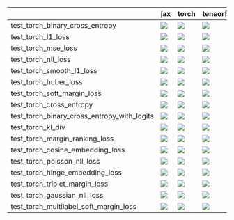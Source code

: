|                                             | jax                                                                                                                                                                                    | torch                                                                                                                                                                                  | tensorflow                                                                                                                                                                             | numpy                                                                                                                                                                                  |
|:--------------------------------------------|:---------------------------------------------------------------------------------------------------------------------------------------------------------------------------------------|:---------------------------------------------------------------------------------------------------------------------------------------------------------------------------------------|:---------------------------------------------------------------------------------------------------------------------------------------------------------------------------------------|:---------------------------------------------------------------------------------------------------------------------------------------------------------------------------------------|
| test_torch_binary_cross_entropy             | <a href="https://github.com/unifyai/ivy/actions/runs/4622596085/jobs/8175464604" rel="noopener noreferrer" target="_blank"><img src=https://img.shields.io/badge/-failure-red></a>     | <a href="https://github.com/unifyai/ivy/actions/runs/4622596085/jobs/8175464604" rel="noopener noreferrer" target="_blank"><img src=https://img.shields.io/badge/-failure-red></a>     | <a href="https://github.com/unifyai/ivy/actions/runs/4622596085/jobs/8175464604" rel="noopener noreferrer" target="_blank"><img src=https://img.shields.io/badge/-failure-red></a>     | <a href="https://github.com/unifyai/ivy/actions/runs/4622596085/jobs/8175464604" rel="noopener noreferrer" target="_blank"><img src=https://img.shields.io/badge/-failure-red></a>     |
| test_torch_l1_loss                          | <a href="https://github.com/unifyai/ivy/actions/runs/4622596085/jobs/8175464604" rel="noopener noreferrer" target="_blank"><img src=https://img.shields.io/badge/-success-success></a> | <a href="https://github.com/unifyai/ivy/actions/runs/4622596085/jobs/8175464604" rel="noopener noreferrer" target="_blank"><img src=https://img.shields.io/badge/-success-success></a> | <a href="https://github.com/unifyai/ivy/actions/runs/4622596085/jobs/8175464604" rel="noopener noreferrer" target="_blank"><img src=https://img.shields.io/badge/-success-success></a> | <a href="https://github.com/unifyai/ivy/actions/runs/4622596085/jobs/8175464604" rel="noopener noreferrer" target="_blank"><img src=https://img.shields.io/badge/-success-success></a> |
| test_torch_mse_loss                         | <a href="https://github.com/unifyai/ivy/actions/runs/4622596085/jobs/8175464604" rel="noopener noreferrer" target="_blank"><img src=https://img.shields.io/badge/-success-success></a> | <a href="https://github.com/unifyai/ivy/actions/runs/4583438924/jobs/8094283811" rel="noopener noreferrer" target="_blank"><img src=https://img.shields.io/badge/-failure-red></a>     | <a href="https://github.com/unifyai/ivy/actions/runs/4583438924/jobs/8094283811" rel="noopener noreferrer" target="_blank"><img src=https://img.shields.io/badge/-failure-red></a>     | <a href="https://github.com/unifyai/ivy/actions/runs/4583438924/jobs/8094283811" rel="noopener noreferrer" target="_blank"><img src=https://img.shields.io/badge/-success-success></a> |
| test_torch_nll_loss                         | <a href="https://github.com/unifyai/ivy/actions/runs/4583438924/jobs/8094283811" rel="noopener noreferrer" target="_blank"><img src=https://img.shields.io/badge/-failure-red></a>     | <a href="https://github.com/unifyai/ivy/actions/runs/4583438924/jobs/8094283811" rel="noopener noreferrer" target="_blank"><img src=https://img.shields.io/badge/-failure-red></a>     | <a href="https://github.com/unifyai/ivy/actions/runs/4583438924/jobs/8094283811" rel="noopener noreferrer" target="_blank"><img src=https://img.shields.io/badge/-failure-red></a>     | <a href="https://github.com/unifyai/ivy/actions/runs/4583438924/jobs/8094283811" rel="noopener noreferrer" target="_blank"><img src=https://img.shields.io/badge/-failure-red></a>     |
| test_torch_smooth_l1_loss                   | <a href="https://github.com/unifyai/ivy/actions/runs/4583438924/jobs/8094283811" rel="noopener noreferrer" target="_blank"><img src=https://img.shields.io/badge/-success-success></a> | <a href="https://github.com/unifyai/ivy/actions/runs/4583438924/jobs/8094283811" rel="noopener noreferrer" target="_blank"><img src=https://img.shields.io/badge/-success-success></a> | <a href="https://github.com/unifyai/ivy/actions/runs/4583438924/jobs/8094283811" rel="noopener noreferrer" target="_blank"><img src=https://img.shields.io/badge/-success-success></a> | <a href="https://github.com/unifyai/ivy/actions/runs/4583438924/jobs/8094283811" rel="noopener noreferrer" target="_blank"><img src=https://img.shields.io/badge/-success-success></a> |
| test_torch_huber_loss                       | <a href="https://github.com/unifyai/ivy/actions/runs/4622596085/jobs/8175464604" rel="noopener noreferrer" target="_blank"><img src=https://img.shields.io/badge/-success-success></a> | <a href="https://github.com/unifyai/ivy/actions/runs/4622596085/jobs/8175464604" rel="noopener noreferrer" target="_blank"><img src=https://img.shields.io/badge/-success-success></a> | <a href="https://github.com/unifyai/ivy/actions/runs/4622596085/jobs/8175464604" rel="noopener noreferrer" target="_blank"><img src=https://img.shields.io/badge/-success-success></a> | <a href="https://github.com/unifyai/ivy/actions/runs/4622596085/jobs/8175464604" rel="noopener noreferrer" target="_blank"><img src=https://img.shields.io/badge/-success-success></a> |
| test_torch_soft_margin_loss                 | <a href="https://github.com/unifyai/ivy/actions/runs/4594537061/jobs/8113693386" rel="noopener noreferrer" target="_blank"><img src=https://img.shields.io/badge/-success-success></a> | <a href="https://github.com/unifyai/ivy/actions/runs/4583438924/jobs/8094283811" rel="noopener noreferrer" target="_blank"><img src=https://img.shields.io/badge/-success-success></a> | <a href="https://github.com/unifyai/ivy/actions/runs/4583438924/jobs/8094283811" rel="noopener noreferrer" target="_blank"><img src=https://img.shields.io/badge/-success-success></a> | <a href="https://github.com/unifyai/ivy/actions/runs/4583438924/jobs/8094283811" rel="noopener noreferrer" target="_blank"><img src=https://img.shields.io/badge/-success-success></a> |
| test_torch_cross_entropy                    | <a href="https://github.com/unifyai/ivy/actions/runs/4622596085/jobs/8175464604" rel="noopener noreferrer" target="_blank"><img src=https://img.shields.io/badge/-failure-red></a>     | <a href="https://github.com/unifyai/ivy/actions/runs/4622596085/jobs/8175464604" rel="noopener noreferrer" target="_blank"><img src=https://img.shields.io/badge/-failure-red></a>     | <a href="https://github.com/unifyai/ivy/actions/runs/4622596085/jobs/8175464604" rel="noopener noreferrer" target="_blank"><img src=https://img.shields.io/badge/-failure-red></a>     | <a href="https://github.com/unifyai/ivy/actions/runs/4622596085/jobs/8175464604" rel="noopener noreferrer" target="_blank"><img src=https://img.shields.io/badge/-failure-red></a>     |
| test_torch_binary_cross_entropy_with_logits | <a href="https://github.com/unifyai/ivy/actions/runs/4622596085/jobs/8175464604" rel="noopener noreferrer" target="_blank"><img src=https://img.shields.io/badge/-failure-red></a>     | <a href="https://github.com/unifyai/ivy/actions/runs/4622596085/jobs/8175464604" rel="noopener noreferrer" target="_blank"><img src=https://img.shields.io/badge/-failure-red></a>     | <a href="https://github.com/unifyai/ivy/actions/runs/4622596085/jobs/8175464604" rel="noopener noreferrer" target="_blank"><img src=https://img.shields.io/badge/-failure-red></a>     | <a href="https://github.com/unifyai/ivy/actions/runs/4622596085/jobs/8175464604" rel="noopener noreferrer" target="_blank"><img src=https://img.shields.io/badge/-success-success></a> |
| test_torch_kl_div                           | <a href="https://github.com/unifyai/ivy/actions/runs/4622596085/jobs/8175464604" rel="noopener noreferrer" target="_blank"><img src=https://img.shields.io/badge/-success-success></a> | <a href="https://github.com/unifyai/ivy/actions/runs/4622596085/jobs/8175464604" rel="noopener noreferrer" target="_blank"><img src=https://img.shields.io/badge/-success-success></a> | <a href="https://github.com/unifyai/ivy/actions/runs/4622596085/jobs/8175464604" rel="noopener noreferrer" target="_blank"><img src=https://img.shields.io/badge/-success-success></a> | <a href="https://github.com/unifyai/ivy/actions/runs/4622596085/jobs/8175464604" rel="noopener noreferrer" target="_blank"><img src=https://img.shields.io/badge/-success-success></a> |
| test_torch_margin_ranking_loss              | <a href="https://github.com/unifyai/ivy/actions/runs/4622596085/jobs/8175464604" rel="noopener noreferrer" target="_blank"><img src=https://img.shields.io/badge/-success-success></a> | <a href="https://github.com/unifyai/ivy/actions/runs/4622596085/jobs/8175464604" rel="noopener noreferrer" target="_blank"><img src=https://img.shields.io/badge/-success-success></a> | <a href="https://github.com/unifyai/ivy/actions/runs/4622596085/jobs/8175464604" rel="noopener noreferrer" target="_blank"><img src=https://img.shields.io/badge/-success-success></a> | <a href="https://github.com/unifyai/ivy/actions/runs/4622596085/jobs/8175464604" rel="noopener noreferrer" target="_blank"><img src=https://img.shields.io/badge/-success-success></a> |
| test_torch_cosine_embedding_loss            | <a href="https://github.com/unifyai/ivy/actions/runs/4622596085/jobs/8175464604" rel="noopener noreferrer" target="_blank"><img src=https://img.shields.io/badge/-success-success></a> | <a href="https://github.com/unifyai/ivy/actions/runs/4622596085/jobs/8175464604" rel="noopener noreferrer" target="_blank"><img src=https://img.shields.io/badge/-success-success></a> | <a href="https://github.com/unifyai/ivy/actions/runs/4622596085/jobs/8175464604" rel="noopener noreferrer" target="_blank"><img src=https://img.shields.io/badge/-success-success></a> | <a href="https://github.com/unifyai/ivy/actions/runs/4622596085/jobs/8175464604" rel="noopener noreferrer" target="_blank"><img src=https://img.shields.io/badge/-success-success></a> |
| test_torch_poisson_nll_loss                 | <a href="https://github.com/unifyai/ivy/actions/runs/4583438924/jobs/8094283811" rel="noopener noreferrer" target="_blank"><img src=https://img.shields.io/badge/-success-success></a> | <a href="https://github.com/unifyai/ivy/actions/runs/4583438924/jobs/8094283811" rel="noopener noreferrer" target="_blank"><img src=https://img.shields.io/badge/-success-success></a> | <a href="https://github.com/unifyai/ivy/actions/runs/4583438924/jobs/8094283811" rel="noopener noreferrer" target="_blank"><img src=https://img.shields.io/badge/-success-success></a> | <a href="https://github.com/unifyai/ivy/actions/runs/4583438924/jobs/8094283811" rel="noopener noreferrer" target="_blank"><img src=https://img.shields.io/badge/-success-success></a> |
| test_torch_hinge_embedding_loss             | <a href="https://github.com/unifyai/ivy/actions/runs/4622596085/jobs/8175464604" rel="noopener noreferrer" target="_blank"><img src=https://img.shields.io/badge/-success-success></a> | <a href="https://github.com/unifyai/ivy/actions/runs/4622596085/jobs/8175464604" rel="noopener noreferrer" target="_blank"><img src=https://img.shields.io/badge/-success-success></a> | <a href="https://github.com/unifyai/ivy/actions/runs/4622596085/jobs/8175464604" rel="noopener noreferrer" target="_blank"><img src=https://img.shields.io/badge/-success-success></a> | <a href="https://github.com/unifyai/ivy/actions/runs/4622596085/jobs/8175464604" rel="noopener noreferrer" target="_blank"><img src=https://img.shields.io/badge/-success-success></a> |
| test_torch_triplet_margin_loss              | <a href="https://github.com/unifyai/ivy/actions/runs/4583438924/jobs/8094283811" rel="noopener noreferrer" target="_blank"><img src=https://img.shields.io/badge/-success-success></a> | <a href="https://github.com/unifyai/ivy/actions/runs/4583438924/jobs/8094283811" rel="noopener noreferrer" target="_blank"><img src=https://img.shields.io/badge/-success-success></a> | <a href="https://github.com/unifyai/ivy/actions/runs/4583438924/jobs/8094283811" rel="noopener noreferrer" target="_blank"><img src=https://img.shields.io/badge/-failure-red></a>     | <a href="https://github.com/unifyai/ivy/actions/runs/4583438924/jobs/8094283811" rel="noopener noreferrer" target="_blank"><img src=https://img.shields.io/badge/-success-success></a> |
| test_torch_gaussian_nll_loss                | <a href="https://github.com/unifyai/ivy/actions/runs/4622596085/jobs/8175464604" rel="noopener noreferrer" target="_blank"><img src=https://img.shields.io/badge/-failure-red></a>     | <a href="https://github.com/unifyai/ivy/actions/runs/4622596085/jobs/8175464604" rel="noopener noreferrer" target="_blank"><img src=https://img.shields.io/badge/-failure-red></a>     | <a href="https://github.com/unifyai/ivy/actions/runs/4622596085/jobs/8175464604" rel="noopener noreferrer" target="_blank"><img src=https://img.shields.io/badge/-failure-red></a>     | <a href="https://github.com/unifyai/ivy/actions/runs/4622596085/jobs/8175464604" rel="noopener noreferrer" target="_blank"><img src=https://img.shields.io/badge/-failure-red></a>     |
| test_torch_multilabel_soft_margin_loss      | <a href="https://github.com/unifyai/ivy/actions/runs/4583438924/jobs/8094283811" rel="noopener noreferrer" target="_blank"><img src=https://img.shields.io/badge/-failure-red></a>     | <a href="https://github.com/unifyai/ivy/actions/runs/4583438924/jobs/8094283811" rel="noopener noreferrer" target="_blank"><img src=https://img.shields.io/badge/-failure-red></a>     | <a href="https://github.com/unifyai/ivy/actions/runs/4583438924/jobs/8094283811" rel="noopener noreferrer" target="_blank"><img src=https://img.shields.io/badge/-failure-red></a>     | <a href="https://github.com/unifyai/ivy/actions/runs/4583438924/jobs/8094283811" rel="noopener noreferrer" target="_blank"><img src=https://img.shields.io/badge/-failure-red></a>     |